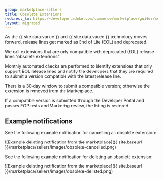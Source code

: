 ```yaml
---
group: marketplace-sellers
title: Obsolete Extensions
redirect_to: https://developer.adobe.com/commerce/marketplace/guides/sellers/compatibility/obsolete-extensions/
layout: migrated
---
```


As the {{ site.data.var.ce }} and {{ site.data.var.ee }} technology moves forward, release lines get marked as End of Life (EOL) and deprecated.

We call extensions that are only compatible with deprecated (EOL) release lines "obsolete extensions".

Monthly automated checks are performed to identify extensions that only support EOL release lines and notify the developers that they are required to submit a version compatible with the latest release line.

There is a 30-day window to submit a compatible version; otherwise the extension is removed from the Marketplace.

If a compatible version is submitted through the Developer Portal and passes EQP tests and Marketing review, the listing is restored.

## Example notifications

See the following example notification for cancelling an obsolete extension:

![Example delisting notification from the marketplace]({{ site.baseurl }}/marketplace/sellers/images/obsolete-cancelled.png)

See the following example notification for delisting an obsolete extension:

![Example delisting notification from the marketplace]({{ site.baseurl }}/marketplace/sellers/images/obsolete-delisted.png)